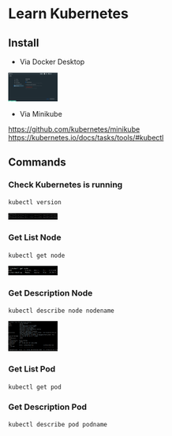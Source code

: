 # Learn Kubernetes

## Install

- Via Docker Desktop

<img src="https://github.com/suriyadi15/learn-kubernetes/raw/main/assets/enable-kubernetes.PNG" width="100" alt="Enable Kubernetes">

- Via Minikube

https://github.com/kubernetes/minikube
https://kubernetes.io/docs/tasks/tools/#kubectl

## Commands

### Check Kubernetes is running

`kubectl version`

<img src="https://github.com/suriyadi15/learn-kubernetes/raw/main/assets/kubectl-version.PNG" width="100" alt="kubectl version">

### Get List Node

`kubectl get node`

<img src="https://github.com/suriyadi15/learn-kubernetes/raw/main/assets/get-node.PNG" width="100" alt="kubectl version">

### Get Description Node

`kubectl describe node nodename`

<img src="https://github.com/suriyadi15/learn-kubernetes/raw/main/assets/describe-node-nodename.PNG" width="100" alt="kubectl version">

### Get List Pod

`kubectl get pod`

### Get Description Pod

`kubectl describe pod podname`


